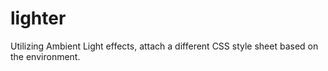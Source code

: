 # lighter
Utilizing Ambient Light effects, attach a different CSS style sheet based on the environment.
